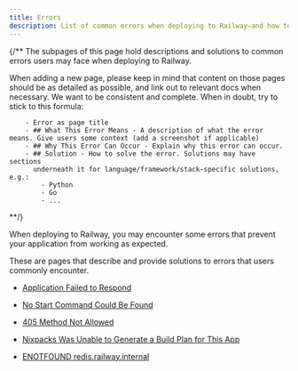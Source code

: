 ```yaml
---
title: Errors
description: List of common errors when deploying to Railway—and how to resolve them.
---
```


{/**
The subpages of this page hold descriptions and solutions to common errors users may face
when deploying to Railway.

When adding a new page, please keep in mind that content on those pages
should be as detailed as possible, and link out to relevant docs when necessary.
We want to be consistent and complete. When in doubt, try to stick to this formula:

        - Error as page title
        - ## What This Error Means - A description of what the error means. Give users some context (add a screenshot if applicable)
        - ## Why This Error Can Occur - Explain why this error can occur.
        - ## Solution - How to solve the error. Solutions may have sections
          underneath it for language/framework/stack-specific solutions, e.g.:
            - Python
            - Go
            - ...
**/}

When deploying to Railway, you may encounter some errors that prevent your
application from working as expected.

These are pages that describe and provide solutions to errors that users commonly encounter.

- [Application Failed to Respond](/reference/errors/application-failed-to-respond)

- [No Start Command Could Be Found](/reference/errors/no-start-command-could-be-found)

- [405 Method Not Allowed](/reference/errors/405-method-not-allowed)

- [Nixpacks Was Unable to Generate a Build Plan for This App](/reference/errors/nixpacks-was-unable-to-generate-a-build-plan)

- [ENOTFOUND redis.railway.internal](/reference/errors/enotfound-redis-railway-internal)
